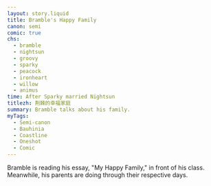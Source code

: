 ```yaml
---
layout: story.liquid
title: Bramble's Happy Family
canon: semi
comic: true
chs:
  - bramble
  - nightsun
  - groovy
  - sparky
  - peacock
  - ironheart
  - willow
  - animus
time: After Sparky married Nightsun
titlezh: 荆棘的幸福家庭
summary: Bramble talks about his family.
myTags:
  - Semi-canon
  - Bauhinia
  - Coastline
  - Oneshot
  - Comic
---
```


Bramble is reading his essay, "My Happy Family," in front of his class. Meanwhile, his parents are doing through their respective days.
